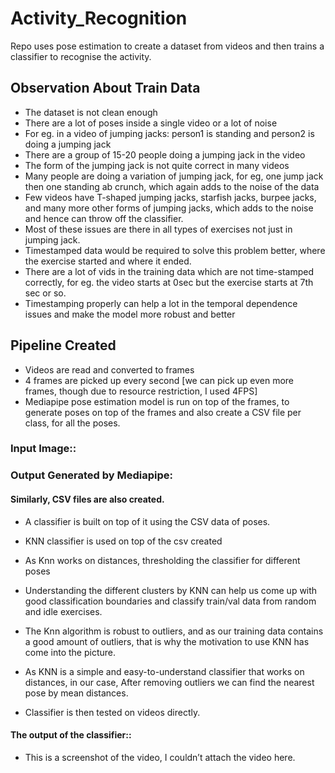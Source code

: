 # Activity_Recognition

Repo uses pose estimation to create a dataset from videos and then trains a classifier to recognise the activity.

## Observation About Train Data

* The dataset is not clean enough
* There are a lot of poses inside a single video or a lot of noise
* For eg. in a video of jumping jacks:  person1 is standing and person2 is doing a jumping jack
* There are a group of 15-20 people doing a jumping jack in the video
* The form of the jumping jack is not quite correct in many videos
* Many people are doing a variation of jumping jack, for eg, one jump jack then one standing ab crunch, which again adds to the noise of the data
* Few videos have T-shaped jumping jacks, starfish jacks, burpee jacks, and many more other forms of jumping jacks, which adds to the noise and hence can throw off the classifier.
* Most of these issues are there in all types of exercises not just in jumping jack.
* Timestamped data would be required to solve this problem better, where the exercise started and where it ended.
* There are a lot of vids in the training data which are not time-stamped correctly, for eg. the video starts at 0sec but the exercise starts at 7th sec or so.
* Timestamping properly can help a lot in the temporal dependence issues and make the model more robust and better


## Pipeline Created

* Videos are read and converted to frames
* 4 frames are picked up every second [we can pick up even more frames, though due to resource restriction, I used 4FPS]
* Mediapipe pose estimation model is run on top of the frames, to generate poses on top of the frames and also create a CSV file per class, for all the poses.

### Input Image:: 




### Output Generated by Mediapipe:




#### Similarly, CSV files are also created.

* A classifier is built on top of it using the CSV data of poses.
* KNN classifier is used on top of the csv created
* As Knn works on distances, thresholding the classifier for different poses 
* Understanding the different clusters by KNN can help us come up with good classification boundaries and classify train/val data from random and idle exercises.
* The Knn algorithm is robust to outliers, and as our training data contains a good amount of outliers, that is why the motivation to use KNN has come into the picture.
* As KNN is a simple and easy-to-understand classifier that works on distances, in our case, After removing outliers we can find the nearest pose by mean distances.

* Classifier is then tested on videos directly.

#### The output of the classifier::





* This is a screenshot of the video, I couldn’t attach the video here.

